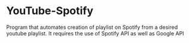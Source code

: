 # YouTube-Spotify
Program that automates creation of playlist on Spotify from a desired youtube playlist.
It requires the use of Spotify API as well as Google API
